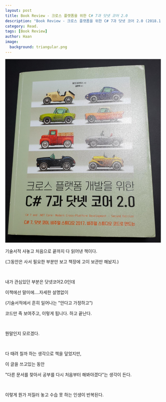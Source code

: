 ```yaml
---
layout: post
title: Book Review - 크로스 플랫폼을 위한 C# 7과 닷넷 코어 2.0
description: "Book Review - 크로스 플랫폼을 위한 C# 7과 닷넷 코어 2.0 (2018.12.04)" 
category: Read.
tags: [Book Review]
author: Haan
image:
  background: triangular.png
---
```

<img src="/assets/img/dotnetcore.jpg">
<br/>
<p>기술서적 사놓고 처음으로 끝까지 다 읽어낸 책이다.</p>
<p>(그동안은 사서 필요한 부분만 보고 책장에 고이 보관만 해놨지.)</p>
<br/>
<p>내가 관심있던 부분은 닷넷코어2.0인데</p>
<p>이책에선 말미에….자세한 설명없이 </p>
<p>(기술서적에서 흔히 일어나는 "안다고 가정하고") </p>
<p>코드만 죽 보여주고, 이렇게 됩니다. 하고 끝난다.</p>
<br/>
<p>뭔말인지 모르겠다.</p>
<br/>
<p>다 때려 칠까 하는 생각으로 책을 덮었지만,</p>
<p>이 글을 쓰고있는 동안 </p>
<p>"다른 문서를 찾아서 공부를 다시 처음부터 해봐야겠다"는 생각이 든다.</p>
<br/>
<p>이렇게 뭔가 저질러 놓고 수습 못 하는 인생이 반복된다. </p>
